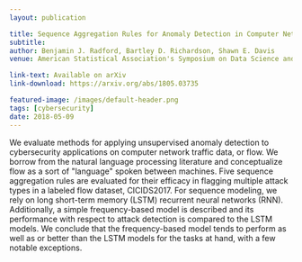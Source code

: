 ```yaml
---
layout: publication

title: Sequence Aggregation Rules for Anomaly Detection in Computer Network Traffic
subtitle:  
author: Benjamin J. Radford, Bartley D. Richardson, Shawn E. Davis
venue: American Statistical Association's Symposium on Data Science and Statistics 2018

link-text: Available on arXiv
link-download: https://arxiv.org/abs/1805.03735

featured-image: /images/default-header.png
tags: [cybersecurity]
date: 2018-05-09
---
```


We evaluate methods for applying unsupervised anomaly detection to cybersecurity applications on computer network traffic data, or flow. We borrow from the natural language processing literature and conceptualize flow as a sort of "language" spoken between machines. Five sequence aggregation rules are evaluated for their efficacy in flagging multiple attack types in a labeled flow dataset, CICIDS2017. For sequence modeling, we rely on long short-term memory (LSTM) recurrent neural networks (RNN). Additionally, a simple frequency-based model is described and its performance with respect to attack detection is compared to the LSTM models. We conclude that the frequency-based model tends to perform as well as or better than the LSTM models for the tasks at hand, with a few notable exceptions.
